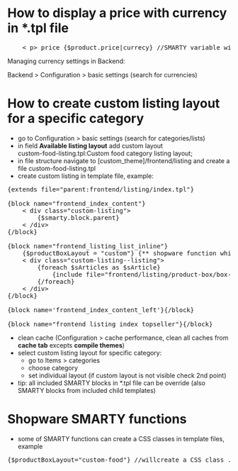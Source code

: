 # How to display a price with currency in *.tpl file
<pre>
    < p> price {$product.price|currecy} //SMARTY variable with modifier < /p> 
</pre>

<p>Managing currency settings in Backend:</p>
Backend > Configuration > basic settings (search for currencies)

# How to create custom listing layout for a specific category
* go to Configuration > basic settings (search for categories/lists)
* in field **Available listing layout** add custom layout <br>
custom-food-listing.tpl:Custom food category listing layout;
* in file structure navigate to [custom_theme]/frontend/listing and create a file custom-food-listing.tpl
* create custom listing in template file, example:
<pre>
{extends file="parent:frontend/listing/index.tpl"}

{block name="frontend_index_content"}
    < div class="custom-listing">
        {$smarty.block.parent}
    < /div>
{/block}

{block name="frontend_listing_list_inline"}
    {$productBoxLayout = "custom"} {** shopware function which will create box--custom class **}
    < div class="custom-listing--listing">
        {foreach $sArticles as $sArticle}
            {include file="frontend/listing/product-box/box-custom.tpl"}
        {/foreach}
    < /div>
{/block}

{block name='frontend_index_content_left'}{/block}

{block name="frontend_listing_index_topseller"}{/block}
</pre> 
* clean cache (Configuration > cache performance, clean all caches from **cache tab** excepts **compile themes**)
* select custom listing layout for specific category:
    * go to Items > categories
    * choose category
    * set individual layout (if custom layout is not visible check 2nd point)
* tip: all included SMARTY blocks in *.tpl file can be override (also SMARTY blocks from included child templates) 
 
# Shopware SMARTY functions
* some of SMARTY functions can create a CSS classes in template files, example
<pre>
{$productBoxLayout="custom-food"} //willcreate a CSS class .box--custom-food for product tile container on listening page
</pre>